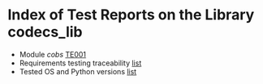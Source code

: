 # Index of Test Reports on the Library codecs_lib

* Module *cobs* [TE001](./TE001_cobs_test_report.md)
* Requirements testing traceability [list](./traceability.md)
* Tested OS and Python versions [list](./tested_OS.md)
